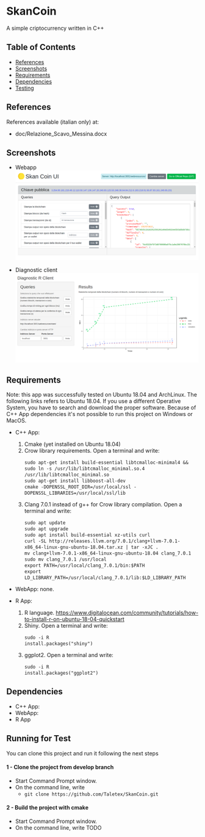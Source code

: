 # SkanCoin
A simple criptocurrency written in C++

## Table of Contents

- [References](#references)
- [Screenshots](#screenshots)
- [Requirements](#requirements)
- [Dependencies](#dependencies)
- [Testing](#running-for-test)



## References

References available (italian only) at:
- doc/Relazione_Scavo_Messina.docx



## Screenshots
- Webapp
![screenshot](screenshots/1.png)

- Diagnostic client
![screenshot](screenshots/2.png)


## Requirements
Note: this app was successfully tested on Ubuntu 18.04 and ArchLinux. The following links refers to Ubuntu 18.04. If you use a different Operative System, you have to search and download the proper software. Because of C++ App dependencies it's not possible to run this project on Windows or MacOS.
- C++ App:
  1. Cmake (yet installed on Ubuntu 18.04)
  2. Crow library requirements. Open a terminal and write: 
		``` 
		sudo apt-get install build-essential libtcmalloc-minimal4 && sudo ln -s /usr/lib/libtcmalloc_minimal.so.4 /usr/lib/libtcmalloc_minimal.so
		sudo apt-get install libboost-all-dev
		cmake -DOPENSSL_ROOT_DIR=/usr/local/ssl - DOPENSSL_LIBRARIES=/usr/local/ssl/lib
		```
  3. Clang 7.0.1 instead of g++ for Crow library compilation. Open a terminal and write: 
		``` 
		sudo apt update
		sudo apt upgrade
		sudo apt install build-essential xz-utils curl
		curl -SL http://releases.llvm.org/7.0.1/clang+llvm-7.0.1-x86_64-linux-gnu-ubuntu-18.04.tar.xz | tar -xJC .
		mv clang+llvm-7.0.1-x86_64-linux-gnu-ubuntu-18.04 clang_7.0.1
		sudo mv clang_7.0.1 /usr/local
		export PATH=/usr/local/clang_7.0.1/bin:$PATH
		export LD_LIBRARY_PATH=/usr/local/clang_7.0.1/lib:$LD_LIBRARY_PATH
		```
  
- WebApp: none.
- R App:
  1. R language. https://www.digitalocean.com/community/tutorials/how-to-install-r-on-ubuntu-18-04-quickstart
  2. Shiny.  Open a terminal and write: 
		``` 
		sudo -i R
		install.packages("shiny") 
		```
  3. ggplot2. Open a terminal and write: 
		``` 
		sudo -i R
		install.packages("ggplot2") 
		```
## Dependencies
- C++ App:
- WebApp:
- R App


## Running for Test
You can clone this project and run it following the next steps

#### 1 - Clone the project from develop branch
- Start Command Prompt window.
- On the command line, write
  - ```git clone https://github.com/Taletex/SkanCoin.git ```

#### 2 - Build the project with cmake
- Start Command Prompt window. 
- On the command line, write
TODO
